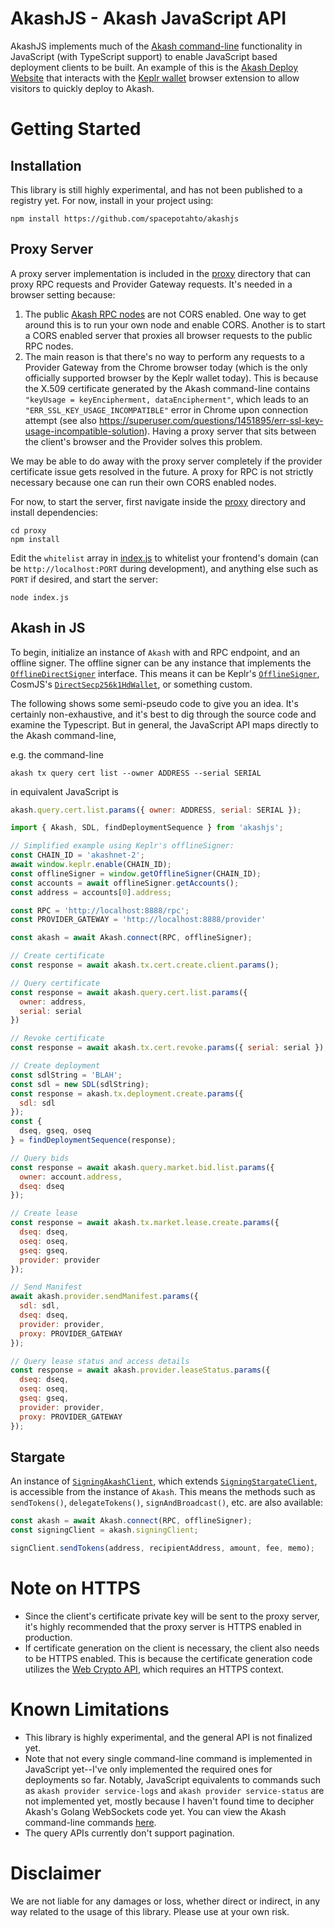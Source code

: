 # AkashJS - Akash JavaScript API
AkashJS implements much of the [Akash command-line](https://docs.akash.network/general-commands) functionality in JavaScript (with TypeScript support) to enable JavaScript based deployment clients to be built. An example of this is the [Akash Deploy Website](https://github.com/spacepotahto/akash-deploy-ui) that interacts with the [Keplr wallet](https://keplr.xyz/) browser extension to allow visitors to quickly deploy to Akash.

# Getting Started
## Installation
This library is still highly experimental, and has not been published to a registry yet. For now, install in your project using:
```shell
npm install https://github.com/spacepotahto/akashjs
```
## Proxy Server
A proxy server implementation is included in the [proxy](proxy) directory that can proxy RPC requests and Provider Gateway requests. It's needed in a browser setting because:
1) The public [Akash RPC nodes](https://github.com/ovrclk/net/blob/master/mainnet/rpc-nodes.txt) are not CORS enabled. One way to get around this is to run your own node and enable CORS. Another is to start a CORS enabled server that proxies all browser requests to the public RPC nodes.
2) The main reason is that there's no way to perform any requests to a Provider Gateway from the Chrome browser today (which is the only officially supported browser by the Keplr wallet today). This is because the X.509 certificate generated by the Akash command-line contains `"keyUsage = keyEncipherment, dataEncipherment"`, which leads to an `"ERR_SSL_KEY_USAGE_INCOMPATIBLE"` error in Chrome upon connection attempt (see also https://superuser.com/questions/1451895/err-ssl-key-usage-incompatible-solution). Having a proxy server that sits between the client's browser and the Provider solves this problem.

We may be able to do away with the proxy server completely if the provider certificate issue gets resolved in the future. A proxy for RPC is not strictly necessary because one can run their own CORS enabled nodes.

For now, to start the server, first navigate inside the [proxy](proxy) directory and install dependencies:
```shell
cd proxy
npm install
```
Edit the `whitelist` array in [index.js](proxy/index.js) to whitelist your frontend's domain (can be `http://localhost:PORT` during development), and anything else such as `PORT` if desired, and start the server:
```
node index.js
```

## Akash in JS
To begin, initialize an instance of `Akash` with and RPC endpoint, and an offline signer. The offline signer can be any instance that implements the [`OfflineDirectSigner`](https://github.com/cosmos/cosmjs/blob/main/packages/proto-signing/src/signer.ts) interface. This means it can be Keplr's [`OfflineSigner`](https://docs.keplr.app/api/cosmjs.html#connecting-with-cosmjs), CosmJS's [`DirectSecp256k1HdWallet`](https://github.com/cosmos/cosmjs/blob/main/packages/stargate/CUSTOM_PROTOBUF_CODECS.md#step-3a-instantiate-a-signing-client-using-your-custom-message-types), or something custom.

The following shows some semi-pseudo code to give you an idea. It's certainly non-exhaustive, and it's best to dig through the source code and examine the Typescript. But in general, the JavaScript API maps directly to the Akash command-line,

e.g. the command-line
```shell
akash tx query cert list --owner ADDRESS --serial SERIAL
```

in equivalent JavaScript is 
```javascript
akash.query.cert.list.params({ owner: ADDRESS, serial: SERIAL });
```

```javascript
import { Akash, SDL, findDeploymentSequence } from 'akashjs';

// Simplified example using Keplr's offlineSigner:
const CHAIN_ID = 'akashnet-2';
await window.keplr.enable(CHAIN_ID);
const offlineSigner = window.getOfflineSigner(CHAIN_ID);
const accounts = await offlineSigner.getAccounts();
const address = accounts[0].address;

const RPC = 'http://localhost:8888/rpc';
const PROVIDER_GATEWAY = 'http://localhost:8888/provider'

const akash = await Akash.connect(RPC, offlineSigner);

// Create certificate
const response = await akash.tx.cert.create.client.params();

// Query certificate
const response = await akash.query.cert.list.params({
  owner: address,
  serial: serial
})

// Revoke certificate
const response = await akash.tx.cert.revoke.params({ serial: serial });

// Create deployment
const sdlString = 'BLAH';
const sdl = new SDL(sdlString);
const response = akash.tx.deployment.create.params({
  sdl: sdl
});
const {
  dseq, gseq, oseq
} = findDeploymentSequence(response);

// Query bids
const response = await akash.query.market.bid.list.params({
  owner: account.address,
  dseq: dseq
});

// Create lease
const response = await akash.tx.market.lease.create.params({
  dseq: dseq,
  oseq: oseq,
  gseq: gseq,
  provider: provider
});

// Send Manifest
await akash.provider.sendManifest.params({
  sdl: sdl,
  dseq: dseq,
  provider: provider,
  proxy: PROVIDER_GATEWAY
});

// Query lease status and access details
const response = await akash.provider.leaseStatus.params({
  dseq: dseq,
  oseq: oseq,
  gseq: gseq,
  provider: provider,
  proxy: PROVIDER_GATEWAY
});
```

## Stargate
An instance of [`SigningAkashClient`](src/akash/signingAkashClient.ts), which extends [`SigningStargateClient`](https://github.com/cosmos/cosmjs/blob/main/packages/stargate/src/signingstargateclient.ts), is accessible from the instance of `Akash`. This means the methods such as `sendTokens()`, `delegateTokens()`, `signAndBroadcast()`, etc. are also available:

```javascript
const akash = await Akash.connect(RPC, offlineSigner);
const signingClient = akash.signingClient;

signClient.sendTokens(address, recipientAddress, amount, fee, memo);
```

# Note on HTTPS
- Since the client's certificate private key will be sent to the proxy server, it's highly recommended that the proxy server is HTTPS enabled in production.
- If certificate generation on the client is necessary, the client also needs to be HTTPS enabled. This is because the certificate generation code utilizes the [Web Crypto API](https://developer.mozilla.org/en-US/docs/Web/API/Web_Crypto_API), which requires an HTTPS context.

# Known Limitations
- This library is highly experimental, and the general API is not finalized yet.
- Note that not every single command-line command is implemented in JavaScript yet--I've only implemented the required ones for deployments so far. Notably, JavaScript equivalents to commands such as `akash provider service-logs` and `akash provider service-status` are not implemented yet, mostly because I haven't found time to decipher Akash's Golang WebSockets code yet. You can view the Akash command-line commands [here](https://docs.akash.network/general-commands).
- The query APIs currently don't support pagination.

# Disclaimer
We are not liable for any damages or loss, whether direct or indirect, in any way related to the usage of this library. Please use at your own risk.
